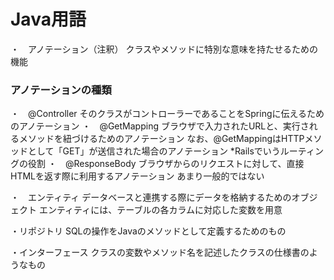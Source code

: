 # Java用語
・　アノテーション（注釈）
クラスやメソッドに特別な意味を持たせるための機能
### アノテーションの種類
・　@Controller
そのクラスがコントローラーであることをSpringに伝えるためのアノテーション
・　@GetMapping
ブラウザで入力されたURLと、実行されるメソッドを紐づけるためのアノテーション
なお、@GetMappingはHTTPメソッドとして「GET」が送信された場合のアノテーション
*Railsでいうルーティングの役割
・　@ResponseBody
ブラウザからのリクエストに対して、直接HTMLを返す際に利用するアノテーション
あまり一般的ではない

・　エンティティ
データベースと連携する際にデータを格納するためのオブジェクト
エンティティには、テーブルの各カラムに対応した変数を用意

・リポジトリ
SQLの操作をJavaのメソッドとして定義するためのもの

・インターフェース
クラスの変数やメソッド名を記述したクラスの仕様書のようなもの
